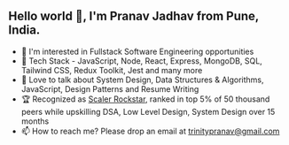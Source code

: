 ## Hello world 👋, I'm Pranav Jadhav from Pune, India.

- 👀 I'm interested in Fullstack Software Engineering opportunities
- 🌱 Tech Stack - JavaScript, Node, React, Express, MongoDB, SQL, Tailwind CSS, Redux Toolkit, Jest and many more
- 💞 Love to talk about System Design, Data Structures & Algorithms, JavaScript, Design Patterns and Resume Writing
- 🏆 Recognized as [Scaler Rockstar](https://i.ibb.co/Q943Q5s/987b7c59-2530-4fa5-a753-59d2e7af3a93.jpg), ranked in top 5% of 50 thousand peers while upskilling DSA, Low Level Design, System Design over 15 months
- 📫 How to reach me? Please drop an email at trinitypranav@gmail.com



<!--
**trinitypranav/trinitypranav** is a ✨ _special_ ✨ repository because its `README.md` (this file) appears on your GitHub profile.

Here are some ideas to get you started:

- 🔭 I’m currently working on ...
- 🌱 I’m currently learning ...
- 👯 I’m looking to collaborate on ...
- 🤔 I’m looking for help with ...
- 💬 Ask me about ...
- 📫 How to reach me: ...
- 😄 Pronouns: ...
- ⚡ Fun fact: ...
-->
